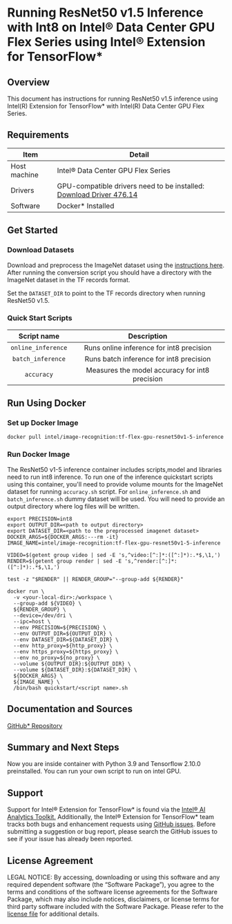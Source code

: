# Running ResNet50 v1.5 Inference with Int8 on Intel® Data Center GPU Flex Series using Intel® Extension for TensorFlow*

## Overview

This document has instructions for running ResNet50 v1.5 inference using Intel(R) Extension for TensorFlow* with Intel(R) Data Center GPU Flex Series.


## Requirements
| Item | Detail |
| ------ | ------- |
| Host machine  | Intel® Data Center GPU Flex Series  |
| Drivers | GPU-compatible drivers need to be installed: [Download Driver 476.14](https://dgpu-docs.intel.com/releases/stable_476_14_20221021.html)
| Software | Docker* Installed |

## Get Started

### Download Datasets

Download and preprocess the ImageNet dataset using the [instructions here](https://github.com/IntelAI/models/blob/master/datasets/imagenet/README.md).
After running the conversion script you should have a directory with the
ImageNet dataset in the TF records format.

Set the `DATASET_DIR` to point to the TF records directory when running ResNet50 v1.5.

### Quick Start Scripts

| Script name | Description |
|:-------------:|:-------------:|
| `online_inference` | Runs online inference for int8 precision |
| `batch_inference` | Runs batch inference for int8 precision |
| `accuracy` | Measures the model accuracy for int8 precision |


## Run Using Docker

### Set up Docker Image

```
docker pull intel/image-recognition:tf-flex-gpu-resnet50v1-5-inference
```

### Run Docker Image
The ResNet50 v1-5 inference container includes scripts,model and libraries need to run int8 inference. To run one of the inference quickstart scripts using this container, you'll need to provide volume mounts for the ImageNet dataset for running `accuracy.sh` script. For `online_inference.sh` and `batch_inference.sh` dummy dataset will be used. You will need to provide an output directory where log files will be written.

```
export PRECISION=int8
export OUTPUT_DIR=<path to output directory>
export DATASET_DIR=<path to the preprocessed imagenet dataset>
DOCKER_ARGS=${DOCKER_ARGS:---rm -it}
IMAGE_NAME=intel/image-recognition:tf-flex-gpu-resnet50v1-5-inference

VIDEO=$(getent group video | sed -E 's,^video:[^:]*:([^:]*):.*$,\1,')
RENDER=$(getent group render | sed -E 's,^render:[^:]*:([^:]*):.*$,\1,')

test -z "$RENDER" || RENDER_GROUP="--group-add ${RENDER}"

docker run \
  -v <your-local-dir>:/workspace \
  --group-add ${VIDEO} \
  ${RENDER_GROUP} \
  --device=/dev/dri \
  --ipc=host \
  --env PRECISION=${PRECISION} \
  --env OUTPUT_DIR=${OUTPUT_DIR} \
  --env DATASET_DIR=${DATASET_DIR} \
  --env http_proxy=${http_proxy} \
  --env https_proxy=${https_proxy} \
  --env no_proxy=${no_proxy} \
  --volume ${OUTPUT_DIR}:${OUTPUT_DIR} \
  --volume ${DATASET_DIR}:${DATASET_DIR} \
  ${DOCKER_ARGS} \
  ${IMAGE_NAME} \
  /bin/bash quickstart/<script name>.sh
```

## Documentation and Sources

[GitHub* Repository](https://github.com/IntelAI/models/tree/master/dockerfiles/model_containers)

## Summary and Next Steps

Now you are inside container with Python 3.9 and Tensorflow 2.10.0 preinstalled. You can run your own script
to run on intel GPU.

## Support
Support for Intel® Extension for TensorFlow* is found via the [Intel® AI Analytics Toolkit.](https://www.intel.com/content/www/us/en/developer/tools/oneapi/ai-analytics-toolkit.html#gs.qbretz) Additionally, the Intel® Extension for TensorFlow* team tracks both bugs and enhancement requests using [GitHub issues](https://github.com/intel/intel-extension-for-tensorflow/issues). Before submitting a suggestion or bug report, please search the GitHub issues to see if your issue has already been reported.

## License Agreement

LEGAL NOTICE: By accessing, downloading or using this software and any required dependent software (the “Software Package”), you agree to the terms and conditions of the software license agreements for the Software Package, which may also include notices, disclaimers, or license terms for third party software included with the Software Package. Please refer to the [license file](https://github.com/IntelAI/models/tree/master/third_party) for additional details.
